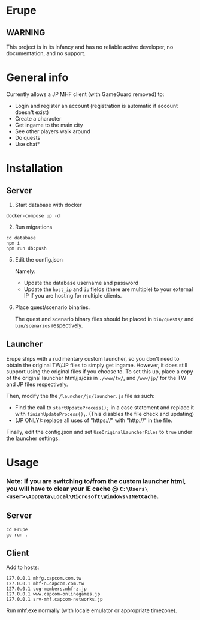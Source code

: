 # Erupe
## WARNING 
This project is in its infancy and has no reliable active developer, no documentation, and no support.

# General info
Currently allows a JP MHF client (with GameGuard removed) to:
* Login and register an account (registration is automatic if account doesn't exist)
* Create a character
* Get ingame to the main city
* See other players walk around
* Do quests
* Use chat*

# Installation
## Server
1. Start database with docker

```shell
docker-compose up -d
```

2. Run migrations

```shell
cd database
npm i
npm run db:push
```

5. Edit the config.json

    Namely:
    * Update the database username and password
    * Update the `host_ip` and `ip` fields (there are multiple) to your external IP if you are hosting for multiple clients.

6. Place quest/scenario binaries.

    The quest and scenario binary files should be placed in `bin/quests/` and `bin/scenarios` respectively.

## Launcher
Erupe ships with a rudimentary custom launcher, so you don't need to obtain the original TW/JP files to simply get ingame. However, it does still support using the original files if you choose to. To set this up, place a copy of the original launcher html/js/css in `./www/tw/`, and `/www/jp/` for the TW and JP files respectively.

Then, modify the the `/launcher/js/launcher.js` file as such:
* Find the call to `startUpdateProcess();` in a case statement and replace it with `finishUpdateProcess();`. (This disables the file check and updating)
* (JP ONLY): replace all uses of "https://" with "http://" in the file.

Finally, edit the config.json and set `UseOriginalLauncherFiles` to `true` under the launcher settings.

# Usage
### Note: If you are switching to/from the custom launcher html, you will have to clear your IE cache @ `C:\Users\<user>\AppData\Local\Microsoft\Windows\INetCache`.

## Server
```
cd Erupe
go run .
```

## Client
Add to hosts:
```
127.0.0.1 mhfg.capcom.com.tw
127.0.0.1 mhf-n.capcom.com.tw
127.0.0.1 cog-members.mhf-z.jp
127.0.0.1 www.capcom-onlinegames.jp
127.0.0.1 srv-mhf.capcom-networks.jp
```

Run mhf.exe normally (with locale emulator or appropriate timezone).
